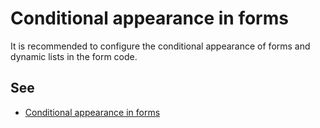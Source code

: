 # Conditional appearance in forms

It is recommended to configure the conditional appearance of forms and dynamic lists in the form code. 

## See

- [Conditional appearance in forms](https://kb.1ci.com/1C_Enterprise_Platform/Guides/Developer_Guides/1C_Enterprise_Development_Standards/Designing_user_interfaces/Implementation_of_form/Conditional_appearance_in_forms/)